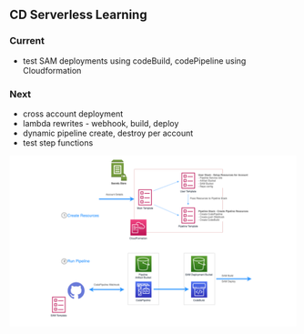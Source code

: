 ## CD Serverless Learning

### Current
- test SAM deployments using codeBuild, codePipeline using Cloudformation

### Next
- cross account deployment
- lambda rewrites - webhook, build, deploy
- dynamic pipeline create, destroy per account
- test step functions

![Image CD](https://github.com/mymatt/cd-serverless-learning/blob/master/images/CD.png)
